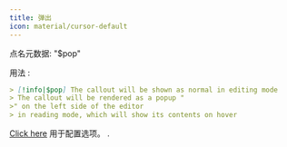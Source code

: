 ```yaml
---
title: 弹出
icon: material/cursor-default
---
```


点名元数据: "$pop"

用法 :

```md
> [!info|$pop] The callout will be shown as normal in editing mode
> The callout will be rendered as a popup "
>" on the left side of the editor
> in reading mode, which will show its contents on hover
```

[Click here](../Style-Settings/Editor/Callouts/index.md#popup-callout)
用于配置选项。
.

